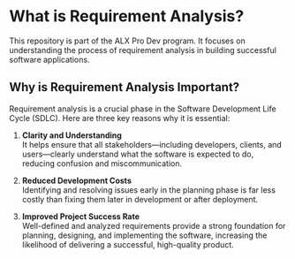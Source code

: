 # What is Requirement Analysis?

This repository is part of the ALX Pro Dev program. It focuses on understanding the process of requirement analysis in building successful software applications.


## Why is Requirement Analysis Important?

Requirement analysis is a crucial phase in the Software Development Life Cycle (SDLC). Here are three key reasons why it is essential:

1. **Clarity and Understanding**  
   It helps ensure that all stakeholders—including developers, clients, and users—clearly understand what the software is expected to do, reducing confusion and miscommunication.

2. **Reduced Development Costs**  
   Identifying and resolving issues early in the planning phase is far less costly than fixing them later in development or after deployment.

3. **Improved Project Success Rate**  
   Well-defined and analyzed requirements provide a strong foundation for planning, designing, and implementing the software, increasing the likelihood of delivering a successful, high-quality product.
